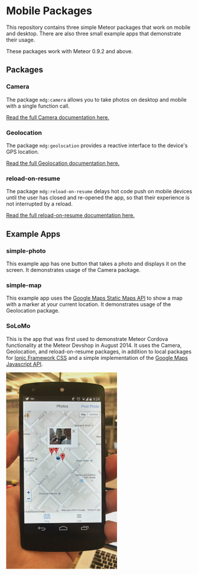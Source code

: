 Mobile Packages
===============

This repository contains three simple Meteor packages that work on mobile and desktop. There are also three small example apps that demonstrate their usage.

These packages work with Meteor 0.9.2 and above.

## Packages

### Camera

The package `mdg:camera` allows you to take photos on desktop and mobile with a single function call.

[Read the full Camera documentation here.](packages/mdg:camera/README.md)

### Geolocation

The package `mdg:geolocation` provides a reactive interface to the device's GPS location.

[Read the full Geolocation documentation here.](packages/mdg:geolocation/README.md)

### reload-on-resume

The package `mdg:reload-on-resume` delays hot code push on mobile devices until the user has closed and re-opened the app, so that their experience is not interrupted by a reload.

[Read the full reload-on-resume documentation here.](packages/mdg:reload-on-resume/README.md)

## Example Apps

### simple-photo

This example app has one button that takes a photo and displays it on the screen. It demonstrates usage of the Camera package.

### simple-map

This example app uses the [Google Maps Static Maps API](https://developers.google.com/maps/documentation/staticmaps/) to show a map with a marker at your current location. It demonstrates usage of the Geolocation package.

### SoLoMo

This is the app that was first used to demonstrate Meteor Cordova functionality at the Meteor Devshop in August 2014. It uses the Camera, Geolocation, and reload-on-resume packages, in addition to local packages for [Ionic Framework CSS](http://ionicframework.com/) and a simple implementation of the [Google Maps Javascript API](https://developers.google.com/maps/documentation/javascript/).

<img src="examples/map-photos/screenshot.jpg" width="300" />
